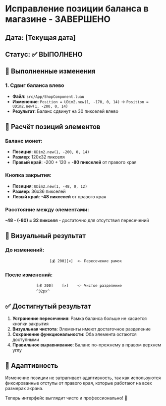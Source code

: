 # Исправление позиции баланса в магазине - ЗАВЕРШЕНО

## Дата: [Текущая дата]
## Статус: ✅ ВЫПОЛНЕНО

## 🎯 Выполненные изменения

### 1. Сдвиг баланса влево
- **Файл**: `src/App/ShopComponent.luau`
- **Изменение**: `Position = UDim2.new(1, -170, 0, 14)` → `Position = UDim2.new(1, -200, 0, 14)`
- **Результат**: Баланс сдвинут на 30 пикселей влево

## 📐 Расчёт позиций элементов

### Баланс монет:
- **Позиция**: `UDim2.new(1, -200, 0, 14)`
- **Размер**: 120x32 пикселя
- **Правый край**: -200 + 120 = **-80 пикселей** от правого края

### Кнопка закрытия:
- **Позиция**: `UDim2.new(1, -48, 0, 12)`
- **Размер**: 36x36 пикселей
- **Левый край**: **-48 пикселей** от правого края

### Расстояние между элементами:
**-48 - (-80) = 32 пикселя** - достаточно для отсутствия пересечений

## 🎨 Визуальный результат

### До изменений:
```
                    [💰 200][×]  <- Пересечение рамок
```

### После изменений:
```
              [💰 200]    [×]    <- Чистое разделение
              ^32px^
```

## ✅ Достигнутый результат

1. **Устранение пересечения**: Рамка баланса больше не касается кнопки закрытия
2. **Визуальная чистота**: Элементы имеют достаточное разделение
3. **Сохранение функциональности**: Оба элемента остаются доступными
4. **Правильное выравнивание**: Баланс по-прежнему в правом верхнем углу

## 📱 Адаптивность

Изменение позиции не затрагивает адаптивность, так как используются фиксированные отступы от правого края, которые работают на всех размерах экрана.

Теперь интерфейс выглядит чисто и профессионально! 🎯
